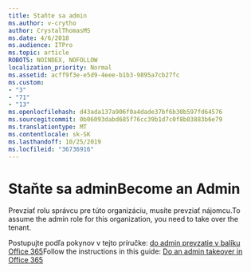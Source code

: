 ```yaml
---
title: Staňte sa admin
ms.author: v-crytho
author: CrystalThomasMS
ms.date: 4/6/2018
ms.audience: ITPro
ms.topic: article
ROBOTS: NOINDEX, NOFOLLOW
localization_priority: Normal
ms.assetid: acff9f3e-e5d9-4eee-b1b3-9895a7cb27fc
ms.custom:
- "3"
- "71"
- "13"
ms.openlocfilehash: d43ada137a906f0a4dade37bf6b30b597fd64576
ms.sourcegitcommit: 0b06093dabd685f76cc39b1d7c0f8b03883b6e79
ms.translationtype: MT
ms.contentlocale: sk-SK
ms.lasthandoff: 10/25/2019
ms.locfileid: "36736916"
---
```

# <a name="become-an-admin"></a><span data-ttu-id="299f3-102">Staňte sa admin</span><span class="sxs-lookup"><span data-stu-id="299f3-102">Become an Admin</span></span>

<span data-ttu-id="299f3-103">Prevziať rolu správcu pre túto organizáciu, musíte prevziať nájomcu.</span><span class="sxs-lookup"><span data-stu-id="299f3-103">To assume the admin role for this organization, you need to take over the tenant.</span></span>
  
<span data-ttu-id="299f3-104">Postupujte podľa pokynov v tejto príručke: [do admin prevzatie v balíku Office 365](https://docs.microsoft.com/office365/admin/misc/become-the-admin)</span><span class="sxs-lookup"><span data-stu-id="299f3-104">Follow the instructions in this guide: [Do an admin takeover in Office 365](https://docs.microsoft.com/office365/admin/misc/become-the-admin)</span></span>